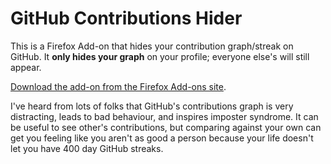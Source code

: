 # GitHub Contributions Hider

This is a Firefox Add-on that hides your contribution graph/streak on GitHub.
It **only hides your graph** on your profile; everyone else's will still appear.

[Download the add-on from the Firefox Add-ons site][download].

I've heard from lots of folks that GitHub's contributions graph is very
distracting, leads to bad behaviour, and inspires imposter syndrome. It can
be useful to see other's contributions, but comparing against your own can
get you feeling like you aren't as good a person because your life doesn't
let you have 400 day GitHub streaks.

[download]: https://addons.mozilla.org/en-US/firefox/addon/github-contribution-hider/
